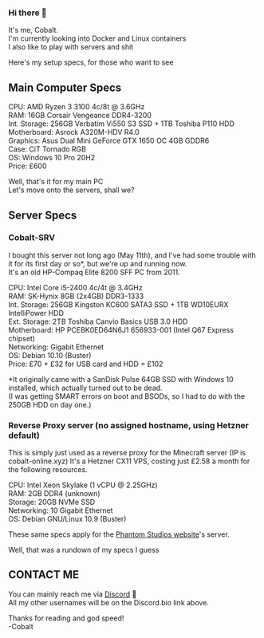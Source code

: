 ### Hi there 👋

It's me, Cobalt.  
I'm currently looking into Docker and Linux containers  
I also like to play with servers and shit  

Here's my setup specs, for those who want to see  

## Main Computer Specs  

CPU: AMD Ryzen 3 3100 4c/8t @ 3.6GHz  
RAM: 16GB Corsair Vengeance DDR4-3200  
Int. Storage: 256GB Verbatim Vi550 S3 SSD + 1TB Toshiba P110 HDD  
Motherboard: Asrock A320M-HDV R4.0  
Graphics: Asus Dual Mini GeForce GTX 1650 OC 4GB GDDR6  
Case: CiT Tornado RGB  
OS: Windows 10 Pro 20H2  
Price: £600  

Well, that's it for my main PC  
Let's move onto the servers, shall we?  

## Server Specs  

### Cobalt-SRV

I bought this server not long ago (May 11th), and I've had some trouble with it for its first day or so*, but we're up and running now.  
It's an old HP-Compaq Elite 8200 SFF PC from 2011.

CPU: Intel Core i5-2400 4c/4t @ 3.4GHz  
RAM: SK-Hynix 8GB (2x4GB) DDR3-1333  
Int. Storage: 256GB Kingston KC600 SATA3 SSD + 1TB WD10EURX IntelliPower HDD  
Ext. Storage: 2TB Toshiba Canvio Basics USB 3.0 HDD  
Motherboard: HP PCEBK0ED64N6J1 656933-001 (Intel Q67 Express chipset)  
Networking: Gigabit Ethernet  
OS: Debian 10.10 (Buster)  
Price: £70 + £32 for USB card and HDD = £102  

\*It originally came with a SanDisk Pulse 64GB SSD with Windows 10 installed, which actually turned out to be dead.  
  (I was getting SMART errors on boot and BSODs, so I had to do with the 250GB HDD on day one.)

### Reverse Proxy server (no assigned hostname, using Hetzner default)

This is simply just used as a reverse proxy for the Minecraft server (IP is cobalt-online.xyz)
It's a Hetzner CX11 VPS, costing just £2.58 a month for the following resources.  

CPU: Intel Xeon Skylake (1 vCPU @ 2.25GHz)  
RAM: 2GB DDR4 (unknown)  
Storage: 20GB NVMe SSD  
Networking: 10 Gigabit Ethernet  
OS: Debian GNU/Linux 10.9 (Buster)  

These same specs apply for the [Phantom Studios website](https://phantomstudios.biz)'s server.

Well, that was a rundown of my specs I guess

## CONTACT ME

You can mainly reach me via [Discord](http://dsc.bio/cobalthasdiscord) :speech_balloon:  
All my other usernames will be on the Discord.bio link above.  

Thanks for reading and god speed!  
-Cobalt  
